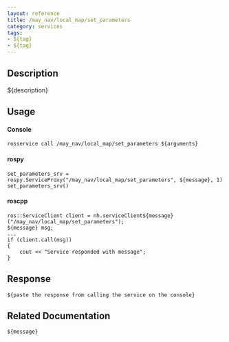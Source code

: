 ```yaml
---
layout: reference
title: /may_nav/local_map/set_parameters
category: services
tags: 
- ${tag} 
- ${tag}
---
```


## Description
${description}

## Usage
#### Console
```
rosservice call /may_nav/local_map/set_parameters ${arguments}
```

#### rospy
```
set_parameters_srv = rospy.ServiceProxy("/may_nav/local_map/set_parameters", ${message}, 1)
set_parameters_srv()
```

#### roscpp
```
ros::ServiceClient client = nh.serviceClient${message}("/may_nav/local_map/set_parameters");
${message} msg;
...
if (client.call(msg))
{
    cout << "Service responded with message";
}
```

## Response
```
${paste the response from calling the service on the console}
```

## Related Documentation
``${message}``  